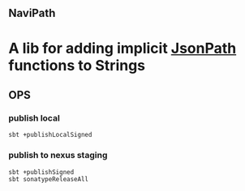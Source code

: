 NaviPath
-----

A lib for adding implicit [JsonPath](http://jsonpath.com/) functions to Strings
======

## OPS

### publish local

```console
sbt +publishLocalSigned
```

### publish to nexus staging

```console
sbt +publishSigned
sbt sonatypeReleaseAll
```


